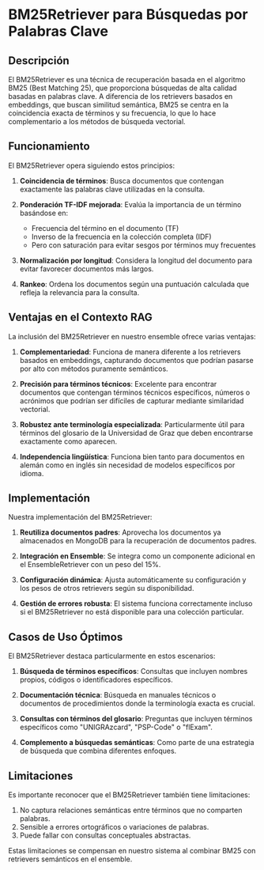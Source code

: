 # BM25Retriever para Búsquedas por Palabras Clave

## Descripción

El BM25Retriever es una técnica de recuperación basada en el algoritmo BM25 (Best Matching 25), que proporciona búsquedas de alta calidad basadas en palabras clave. A diferencia de los retrievers basados en embeddings, que buscan similitud semántica, BM25 se centra en la coincidencia exacta de términos y su frecuencia, lo que lo hace complementario a los métodos de búsqueda vectorial.

## Funcionamiento

El BM25Retriever opera siguiendo estos principios:

1. **Coincidencia de términos**: Busca documentos que contengan exactamente las palabras clave utilizadas en la consulta.

2. **Ponderación TF-IDF mejorada**: Evalúa la importancia de un término basándose en:
   - Frecuencia del término en el documento (TF)
   - Inverso de la frecuencia en la colección completa (IDF)
   - Pero con saturación para evitar sesgos por términos muy frecuentes

3. **Normalización por longitud**: Considera la longitud del documento para evitar favorecer documentos más largos.

4. **Rankeo**: Ordena los documentos según una puntuación calculada que refleja la relevancia para la consulta.

## Ventajas en el Contexto RAG

La inclusión del BM25Retriever en nuestro ensemble ofrece varias ventajas:

1. **Complementariedad**: Funciona de manera diferente a los retrievers basados en embeddings, capturando documentos que podrían pasarse por alto con métodos puramente semánticos.

2. **Precisión para términos técnicos**: Excelente para encontrar documentos que contengan términos técnicos específicos, números o acrónimos que podrían ser difíciles de capturar mediante similaridad vectorial.

3. **Robustez ante terminología especializada**: Particularmente útil para términos del glosario de la Universidad de Graz que deben encontrarse exactamente como aparecen.

4. **Independencia lingüística**: Funciona bien tanto para documentos en alemán como en inglés sin necesidad de modelos específicos por idioma.

## Implementación

Nuestra implementación del BM25Retriever:

1. **Reutiliza documentos padres**: Aprovecha los documentos ya almacenados en MongoDB para la recuperación de documentos padres.

2. **Integración en Ensemble**: Se integra como un componente adicional en el EnsembleRetriever con un peso del 15%.

3. **Configuración dinámica**: Ajusta automáticamente su configuración y los pesos de otros retrievers según su disponibilidad.

4. **Gestión de errores robusta**: El sistema funciona correctamente incluso si el BM25Retriever no está disponible para una colección particular.

## Casos de Uso Óptimos

El BM25Retriever destaca particularmente en estos escenarios:

1. **Búsqueda de términos específicos**: Consultas que incluyen nombres propios, códigos o identificadores específicos.

2. **Documentación técnica**: Búsqueda en manuales técnicos o documentos de procedimientos donde la terminología exacta es crucial.

3. **Consultas con términos del glosario**: Preguntas que incluyen términos específicos como "UNIGRAzcard", "PSP-Code" o "flExam".

4. **Complemento a búsquedas semánticas**: Como parte de una estrategia de búsqueda que combina diferentes enfoques.

## Limitaciones

Es importante reconocer que el BM25Retriever también tiene limitaciones:

1. No captura relaciones semánticas entre términos que no comparten palabras.
2. Sensible a errores ortográficos o variaciones de palabras.
3. Puede fallar con consultas conceptuales abstractas.

Estas limitaciones se compensan en nuestro sistema al combinar BM25 con retrievers semánticos en el ensemble.